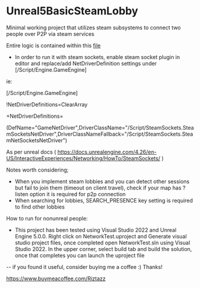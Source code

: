 # Unreal5BasicSteamLobby
Minimal working project that utilizes steam subsystems to connect two people over P2P via steam services 

Entire logic is contained within this [file](https://github.com/Riztazz/Unreal5BasicSteamLobby/blob/master/Source/NetworkTest/MyGameInstanceSubsystem.cpp)
- In order to run it with steam sockets, enable steam socket plugin in editor and replace/add NetDriverDefinition settings under [/Script/Engine.GameEngine]

ie:

[/Script/Engine.GameEngine]

!NetDriverDefinitions=ClearArray

+NetDriverDefinitions=

(DefName="GameNetDriver",DriverClassName="/Script/SteamSockets.SteamSocketsNetDriver",DriverClassNameFallback="/Script/SteamSockets.SteamNetSocketsNetDriver")

As per unreal docs ( https://docs.unrealengine.com/4.26/en-US/InteractiveExperiences/Networking/HowTo/SteamSockets/ )

Notes worth considering;
- When you implement steam lobbies and you can detect other sessions but fail to join them (timeout on client travel), check if your map has ?listen option
it is required for p2p connection
- When searching for lobbies, SEARCH_PRESENCE key setting is required to find other lobbies

How to run for nonunreal people:
- This project has been tested using Visual Studio 2022 and Unreal Engine 5.0.0.
  Right click on NetworkTest.uproject and Generate visual studio project files, once completed open NetworkTest.sln using Visual Studio 2022.
  In the upper corner, select build tab and build the solution, once that completes you can launch the uproject file

-- if you found it useful, consider buying me a coffee :) Thanks!

https://www.buymeacoffee.com/Riztazz
